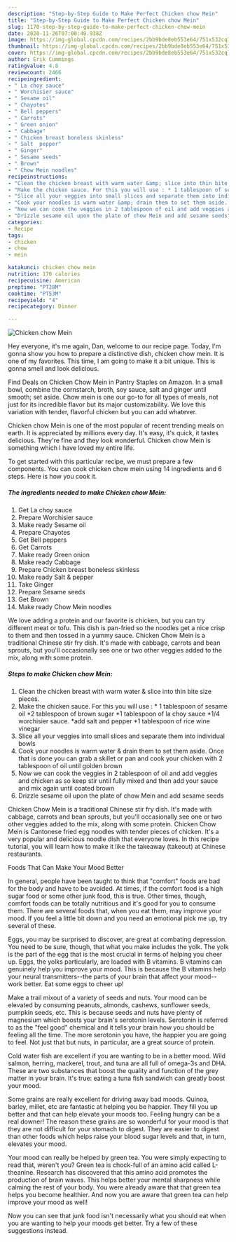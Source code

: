 ```yaml
---
description: "Step-by-Step Guide to Make Perfect Chicken chow Mein"
title: "Step-by-Step Guide to Make Perfect Chicken chow Mein"
slug: 1170-step-by-step-guide-to-make-perfect-chicken-chow-mein
date: 2020-11-26T07:00:40.938Z
image: https://img-global.cpcdn.com/recipes/2bb9bde8eb553e64/751x532cq70/chicken-chow-mein-recipe-main-photo.jpg
thumbnail: https://img-global.cpcdn.com/recipes/2bb9bde8eb553e64/751x532cq70/chicken-chow-mein-recipe-main-photo.jpg
cover: https://img-global.cpcdn.com/recipes/2bb9bde8eb553e64/751x532cq70/chicken-chow-mein-recipe-main-photo.jpg
author: Erik Cummings
ratingvalue: 4.8
reviewcount: 2466
recipeingredient:
- " La choy sauce"
- " Worchisier sauce"
- " Sesame oil"
- " Chayotes"
- " Bell peppers"
- " Carrots"
- " Green onion"
- " Cabbage"
- " Chicken breast boneless skinless"
- " Salt  pepper"
- " Ginger"
- " Sesame seeds"
- " Brown"
- " Chow Mein noodles"
recipeinstructions:
- "Clean the chicken breast with warm water &amp; slice into thin bite size pieces."
- "Make the chicken sauce. For this you will use : * 1 tablespoon of sesame oil *2 tablespoon of brown sugar *1 tablespoon of la choy sauce *1/4 worchisier sauce. *add salt and pepper *1 tablespoon of rice wine vinegar"
- "Slice all your veggies into small slices and separate them into individual bowls"
- "Cook your noodles is warm water &amp; drain them to set them aside. Once that is done you can grab a skillet or pan and cook your chicken with 2 tablespoon of oil until golden brown"
- "Now we can cook the veggies in 2 tablespoon of oil and add veggies and chicken as so keep stir until fully mixed and then add your sauce and mix again until coated brown"
- "Drizzle sesame oil upon the plate of chow Mein and add sesame seeds"
categories:
- Recipe
tags:
- chicken
- chow
- mein

katakunci: chicken chow mein 
nutrition: 170 calories
recipecuisine: American
preptime: "PT28M"
cooktime: "PT53M"
recipeyield: "4"
recipecategory: Dinner

---
```



![Chicken chow Mein](https://img-global.cpcdn.com/recipes/2bb9bde8eb553e64/751x532cq70/chicken-chow-mein-recipe-main-photo.jpg)

Hey everyone, it's me again, Dan, welcome to our recipe page. Today, I'm gonna show you how to prepare a distinctive dish, chicken chow mein. It is one of my favorites. This time, I am going to make it a bit unique. This is gonna smell and look delicious.

Find Deals on Chicken Chow Mein in Pantry Staples on Amazon. In a small bowl, combine the cornstarch, broth, soy sauce, salt and ginger until smooth; set aside. Chow mein is one our go-to for all types of meals, not just for its incredible flavor but its major customizability. We love this variation with tender, flavorful chicken but you can add whatever.

Chicken chow Mein is one of the most popular of recent trending meals on earth. It is appreciated by millions every day. It's easy, it's quick, it tastes delicious. They're fine and they look wonderful. Chicken chow Mein is something which I have loved my entire life.


To get started with this particular recipe, we must prepare a few components. You can cook chicken chow mein using 14 ingredients and 6 steps. Here is how you cook it.

<!--inarticleads1-->

##### The ingredients needed to make Chicken chow Mein:

1. Get  La choy sauce
1. Prepare  Worchisier sauce
1. Make ready  Sesame oil
1. Prepare  Chayotes
1. Get  Bell peppers
1. Get  Carrots
1. Make ready  Green onion
1. Make ready  Cabbage
1. Prepare  Chicken breast boneless skinless
1. Make ready  Salt &amp; pepper
1. Take  Ginger
1. Prepare  Sesame seeds
1. Get  Brown
1. Make ready  Chow Mein noodles


We love adding a protein and our favorite is chicken, but you can try different meat or tofu. This dish is pan-fried so the noodles get a nice crisp to them and then tossed in a yummy sauce. Chicken Chow Mein is a traditional Chinese stir fry dish. It&#39;s made with cabbage, carrots and bean sprouts, but you&#39;ll occasionally see one or two other veggies added to the mix, along with some protein. 

<!--inarticleads2-->

##### Steps to make Chicken chow Mein:

1. Clean the chicken breast with warm water &amp; slice into thin bite size pieces.
1. Make the chicken sauce. For this you will use : * 1 tablespoon of sesame oil *2 tablespoon of brown sugar *1 tablespoon of la choy sauce *1/4 worchisier sauce. *add salt and pepper *1 tablespoon of rice wine vinegar
1. Slice all your veggies into small slices and separate them into individual bowls
1. Cook your noodles is warm water &amp; drain them to set them aside. Once that is done you can grab a skillet or pan and cook your chicken with 2 tablespoon of oil until golden brown
1. Now we can cook the veggies in 2 tablespoon of oil and add veggies and chicken as so keep stir until fully mixed and then add your sauce and mix again until coated brown
1. Drizzle sesame oil upon the plate of chow Mein and add sesame seeds


Chicken Chow Mein is a traditional Chinese stir fry dish. It&#39;s made with cabbage, carrots and bean sprouts, but you&#39;ll occasionally see one or two other veggies added to the mix, along with some protein. Chicken Chow Mein is Cantonese fried egg noodles with tender pieces of chicken. It&#39;s a very popular and delicious noodle dish that everyone loves. In this recipe tutorial, you will learn how to make it like the takeaway (takeout) at Chinese restaurants. 

Foods That Can Make Your Mood Better


In general, people have been taught to think that "comfort" foods are bad for the body and have to be avoided. At times, if the comfort food is a high sugar food or some other junk food, this is true. Other times, though, comfort foods can be totally nutritious and it's good for you to consume them. There are several foods that, when you eat them, may improve your mood. If you feel a little bit down and you need an emotional pick me up, try several of these.

Eggs, you may be surprised to discover, are great at combating depression. You need to be sure, though, that what you make includes the yolk. The yolk is the part of the egg that is the most crucial in terms of helping you cheer up. Eggs, the yolks particularly, are loaded with B vitamins. B vitamins can genuinely help you improve your mood. This is because the B vitamins help your neural transmitters--the parts of your brain that affect your mood--work better. Eat some eggs to cheer up!

Make a trail mixout of a variety of seeds and nuts. Your mood can be elevated by consuming peanuts, almonds, cashews, sunflower seeds, pumpkin seeds, etc. This is because seeds and nuts have plenty of magnesium which boosts your brain's serotonin levels. Serotonin is referred to as the "feel good" chemical and it tells your brain how you should be feeling all the time. The more serotonin you have, the happier you are going to feel. Not just that but nuts, in particular, are a great source of protein.

Cold water fish are excellent if you are wanting to be in a better mood. Wild salmon, herring, mackerel, trout, and tuna are all full of omega-3s and DHA. These are two substances that boost the quality and function of the grey matter in your brain. It's true: eating a tuna fish sandwich can greatly boost your mood. 

Some grains are really excellent for driving away bad moods. Quinoa, barley, millet, etc are fantastic at helping you be happier. They fill you up better and that can help elevate your moods too. Feeling hungry can be a real downer! The reason these grains are so wonderful for your mood is that they are not difficult for your stomach to digest. They are easier to digest than other foods which helps raise your blood sugar levels and that, in turn, elevates your mood.

Your mood can really be helped by green tea. You were simply expecting to read that, weren't you? Green tea is chock-full of an amino acid called L-theanine. Research has discovered that this amino acid promotes the production of brain waves. This helps better your mental sharpness while calming the rest of your body. You were already aware that that green tea helps you become healthier. And now you are aware that green tea can help improve your mood as well!

Now you can see that junk food isn't necessarily what you should eat when you are wanting to help your moods get better. Try  a few  of  these  suggestions  instead.

